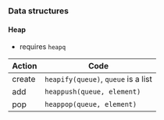 ---
---

### Data structures

#### Heap
- requires `heapq`

| Action | Code                                |
| ---    | ---                                 |
| create | `heapify(queue)`, `queue` is a list |
| add    | `heappush(queue, element)`          |
| pop    | `heappop(queue, element)`           |

